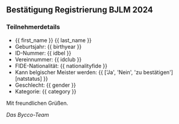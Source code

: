 ## Bestätigung Registrierung BJLM 2024

### Teilnehmerdetails

- {{ first_name }} {{ last_name }}
- Geburtsjahr: {{ birthyear }}
- ID-Nummer: {{ idbel }}
- Vereinnummer: {{ idclub }}
- FIDE-Nationalität: {{ nationalityfide }}
- Kann belgischer Meister werden: {{ ['Ja', 'Nein', 'zu bestätigen'][natstatus] }}
- Geschlecht: {{ gender }}
- Kategorie: {{ category }}

Mit freundlichen Grüßen.

_Das Bycco-Team_
